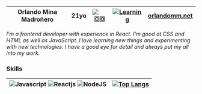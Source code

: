 
| __Orlando Mina Madroñero__ | 21yo | ![🇨🇴](https://flagcdn.com/16x12/co.png) | [![Learning](https://img.shields.io/badge/Currently_learning-TypeScript-<COLOR>.svg)](https://shields.io/) | [orlandomm.net](https://orlandomm.net)
|---|---|---|---|---|

_I'm a frontend developer with experience in React. I'm good at CSS and HTML as well as JavaScript. I love learning new things and experimenting with new technologies. I have a good eye for detail and always put my all into my work._

###

### Skills
| ![Javascript](https://img.shields.io/badge/JavaScript-F7DF1E?style=for-the-badge&logo=JavaScript&logoColor=white) ![Reactjs](https://img.shields.io/badge/React-20232A?style=for-the-badge&logo=react&logoColor=61DAFB) ![NodeJS](https://img.shields.io/badge/Node.js-43853D?style=for-the-badge&logo=node.js&logoColor=white) | [![Top Langs](https://github-readme-stats.vercel.app/api/top-langs/?username=Orloxx23&layout=compact)](https://github.com/Orloxx23?tab=repositories) |
|:---|---|
